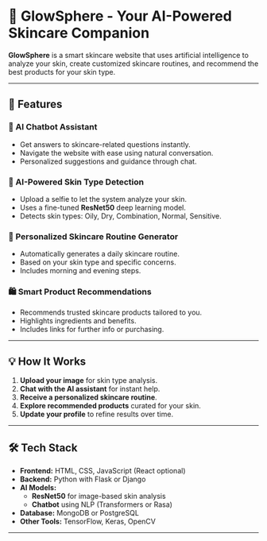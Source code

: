 # 🌟 GlowSphere - Your AI-Powered Skincare Companion

**GlowSphere** is a smart skincare website that uses artificial intelligence to analyze your skin, create customized skincare routines, and recommend the best products for your skin type.

---

## 🚀 Features

### 🤖 AI Chatbot Assistant
- Get answers to skincare-related questions instantly.
- Navigate the website with ease using natural conversation.
- Personalized suggestions and guidance through chat.

### 🧠 AI-Powered Skin Type Detection
- Upload a selfie to let the system analyze your skin.
- Uses a fine-tuned **ResNet50** deep learning model.
- Detects skin types: Oily, Dry, Combination, Normal, Sensitive.

### 🧴 Personalized Skincare Routine Generator
- Automatically generates a daily skincare routine.
- Based on your skin type and specific concerns.
- Includes morning and evening steps.

### 🛍️ Smart Product Recommendations
- Recommends trusted skincare products tailored to you.
- Highlights ingredients and benefits.
- Includes links for further info or purchasing.

---

## 💡 How It Works

1. **Upload your image** for skin type analysis.
2. **Chat with the AI assistant** for instant help.
3. **Receive a personalized skincare routine**.
4. **Explore recommended products** curated for your skin.
5. **Update your profile** to refine results over time.

---

## 🛠️ Tech Stack

- **Frontend:** HTML, CSS, JavaScript (React optional)
- **Backend:** Python with Flask or Django
- **AI Models:**
  - **ResNet50** for image-based skin analysis
  - **Chatbot** using NLP (Transformers or Rasa)
- **Database:** MongoDB or PostgreSQL
- **Other Tools:** TensorFlow, Keras, OpenCV

---

